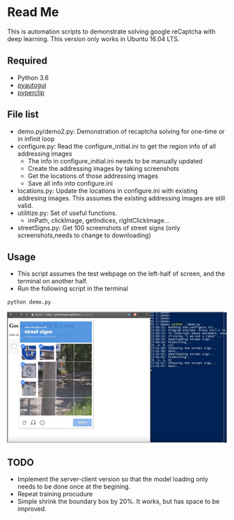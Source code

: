 Read Me
====================

This is automation scripts to demonstrate solving google reCaptcha with deep learning. 
This version only works in Ubuntu 16.04 LTS.

Required
------------
* Python 3.6
* [pyautogui](https://pyautogui.readthedocs.io/en/latest/)
* [pyperclip](https://pypi.python.org/pypi/pyperclip)

File list
--------------
* demo.py/demo2.py: Demonstration of recaptcha solving for one-time or in infinit loop 
* configure.py: Read the configure_initial.ini to get the region info of all addressing images
    * The info in configure_initial.ini needs to be manually updated
    * Create the addressing images by taking screenshots
    * Get the locations of those addressing images
    * Save all info into configure.ini
* locations.py: Update the locations in configure.ini with existing addresing images. This assumes the existing addressing images are still valid.
* utilitize.py: Set of useful functions. 
    * imPath, clickImage, getIndices, rightClickImage... 
* streetSigns.py: Get 100 screenshots of street signs (only screenshots,needs to change to downloading)

Usage
-----
* This script assumes the test webpage on the left-half of screen, and the terminal on another half.
* Run the following script in the terminal
```python
python demo.py
```
![alt text](./recaptcha.png "Demonstration")

TODO
------------------
* Implement the server-client version so that the model loading only needs to be done once at the begining.
* Repeat training procudure
* Simple shrink the boundary box by 20%. It works, but has space to be improved.
